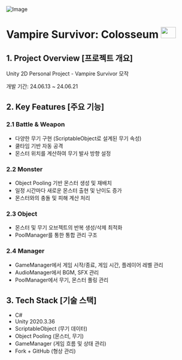 ![Image](https://github.com/user-attachments/assets/8b2754c5-5fa6-4f12-a96c-6e1ddc3ed631)

# Vampire Survivor: Colosseum [<img src="https://github.com/user-attachments/assets/a6a32091-a55b-4721-adbb-38c79cea22f3"  width="40" height="30"/>](https://youtu.be/6krxvdsdVLs)

## 1. Project Overview [프로젝트 개요]

Unity 2D Personal Project - Vampire Survivor 모작

개발 기간: 24.06.13 ~ 24.06.21


## 2. Key Features [주요 기능]

### 2.1 Battle & Weapon
- 다양한 무기 구현 (ScriptableObject로 설계된 무기 속성)
- 쿨타임 기반 자동 공격
- 몬스터 위치를 계산하여 무기 발사 방향 설정

### 2.2 Monster
- Object Pooling 기반 몬스터 생성 및 재배치
- 일정 시간마다 새로운 몬스터 출현 및 난이도 증가
- 몬스터와의 충돌 및 피해 계산 처리

### 2.3 Object
- 몬스터 및 무기 오브젝트의 반복 생성/삭제 최적화
- PoolManager를 통한 통합 관리 구조

### 2.4 Manager
- GameManager에서 게임 시작/종료, 게임 시간, 플레이어 레벨 관리
- AudioManager에서 BGM, SFX 관리
- PoolManager에서 무기, 몬스터 풀링 관리

## 3. Tech Stack [기술 스택]
- C#
- Unity 2020.3.36
- ScriptableObject (무기 데이터)
- Object Pooling (몬스터, 무기)
- GameManager (게임 흐름 및 상태 관리)
- Fork + GitHub (형상 관리)
